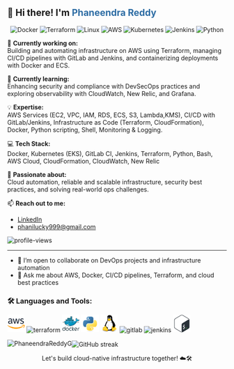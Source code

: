 ## 👋 Hi there! I'm <span style="color: #2e6da4;">Phaneendra Reddy</span>

<p align="center">
  <img src="https://img.icons8.com/color/96/000000/docker.png" alt="Docker" width="60" height="60"/>
  <img src="https://img.icons8.com/color/96/000000/terraform.png" alt="Terraform" width="60" height="60"/>
  <img src="https://img.icons8.com/color/96/000000/linux.png" alt="Linux" width="60" height="60"/>
  <img src="https://img.icons8.com/color/96/000000/amazon-web-services.png" alt="AWS" width="60" height="60"/>
  <img src="https://img.icons8.com/color/96/000000/kubernetes.png" alt="Kubernetes" width="60" height="60"/>
  <img src="https://www.vectorlogo.zone/logos/jenkins/jenkins-icon.svg" alt="Jenkins" width="40" height="40"/>  <img src="https://img.icons8.com/color/96/000000/python.png" alt="Python" width="60" height="60"/>
</p>

🔭 **Currently working on:**  
Building and automating infrastructure on AWS using Terraform, managing CI/CD pipelines with GitLab and Jenkins, and containerizing deployments with Docker and ECS.

🌱 **Currently learning:**  
Enhancing security and compliance with DevSecOps practices and exploring observability with CloudWatch, New Relic, and Grafana.

💡 **Expertise:**  
AWS Services (EC2, VPC, IAM, RDS, ECS, S3, Lambda,KMS), CI/CD with GitLab/Jenkins, Infrastructure as Code (Terraform, CloudFormation), Docker, Python scripting, Shell, Monitoring & Logging.

💻 **Tech Stack:**  
Docker, Kubernetes (EKS), GitLab CI, Jenkins, Terraform, Python, Bash, AWS Cloud, CloudFormation, CloudWatch, New Relic

🚀 **Passionate about:**  
Cloud automation, reliable and scalable infrastructure, security best practices, and solving real-world ops challenges.

📫 **Reach out to me:**  
- [LinkedIn](https://linkedin.com/in/phaneendra-reddy-gonigunta)  
- phanilucky999@gmail.com

<p align="left"> <img src="https://komarev.com/ghpvc/?username=phaneendra-reddy-gonigunta&label=Profile%20views&color=0e75b6&style=flat" alt="profile-views" /> </p>


---

- 🤝 I’m open to collaborate on DevOps projects and infrastructure automation  
- 💬 Ask me about AWS, Docker, CI/CD pipelines, Terraform, and cloud best practices

### 🛠️ Languages and Tools:
<p align="left">
  <img src="https://raw.githubusercontent.com/devicons/devicon/master/icons/amazonwebservices/amazonwebservices-original-wordmark.svg" alt="aws" width="40" height="40"/>
  <img src="https://www.vectorlogo.zone/logos/terraformio/terraformio-icon.svg" alt="terraform" width="40" height="40"/>
  <img src="https://raw.githubusercontent.com/devicons/devicon/master/icons/docker/docker-original-wordmark.svg" alt="docker" width="40" height="40"/>
  <img src="https://raw.githubusercontent.com/devicons/devicon/master/icons/python/python-original.svg" alt="python" width="40" height="40"/>
  <img src="https://raw.githubusercontent.com/devicons/devicon/master/icons/linux/linux-original.svg" alt="linux" width="40" height="40"/>
  <img src="https://www.vectorlogo.zone/logos/gitlab/gitlab-icon.svg" alt="gitlab" width="40" height="40"/>
  <img src="https://www.vectorlogo.zone/logos/jenkins/jenkins-icon.svg" alt="jenkins" width="40" height="40"/>
  <img src="https://raw.githubusercontent.com/devicons/devicon/master/icons/bash/bash-original.svg" alt="bash" width="40" height="40"/>
</p>

<p><img align="left" src="https://github-readme-stats.vercel.app/api/top-langs?username=PhaneendraReddyG&show_icons=true&locale=en&layout=compact" alt="PhaneendraReddyG" /></p>

</p><p><img align="center" src="https://github-readme-streak-stats.herokuapp.com/?user=PhaneendraReddyG" alt="GitHub streak" /></p>

<p align="center">
  Let's build cloud-native infrastructure together! ☁️🛠️
</p>
